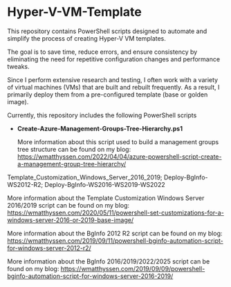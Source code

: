 # Hyper-V-VM-Template

This repository contains PowerShell scripts designed to automate and simplify the process of creating Hyper-V VM templates.

The goal is to save time, reduce errors, and ensure consistency by eliminating the need for repetitive configuration changes and performance tweaks.

Since I perform extensive research and testing, I often work with a variety of virtual machines (VMs) that are built and rebuilt frequently. As a result, I primarily deploy them from a pre-configured template (base or golden image).

Currently, this repository includes the following PowerShell scripts

- **Create-Azure-Management-Groups-Tree-Hierarchy.ps1**

  More information about this script used to build a management groups tree structure can be found on my blog: https://wmatthyssen.com/2022/04/04/azure-powershell-script-create-a-management-group-tree-hierarchy/

Template_Customization_Windows_Server_2016_2019; Deploy-BgInfo-WS2012-R2; Deploy-BgInfo-WS2016-WS2019-WS2022

More information about the Template Customization Windows Server 2016/2019 script can be found on my blog: https://wmatthyssen.com/2020/05/11/powershell-set-customizations-for-a-windows-server-2016-or-2019-base-image/

More information about the BgInfo 2012 R2 script can be found on my blog: https://wmatthyssen.com/2019/09/11/powershell-bginfo-automation-script-for-windows-server-2012-r2/

More information about the BgInfo 2016/2019/2022/2025 script can be found on my blog: https://wmatthyssen.com/2019/09/09/powershell-bginfo-automation-script-for-windows-server-2016-2019/

